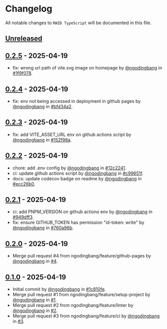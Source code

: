 # Changelog

All notable changes to `RWID TypeScript` will be documented in this file.

## [Unreleased](https://github.com/ngodingbang/rwid-typescript/compare/0.2.5...develop)

## [0.2.5](https://github.com/ngodingbang/rwid-typescript/releases/tag/0.2.5) - 2025-04-19

- fix: wrong url path of vite.svg image on homepage by [@ngodingbang](https://github.com/ngodingbang) in [#1f9f078](https://github.com/ngodingbang/rwid-typescript/commit/1f9f078adbd269cd52fba036090aaccb2ab7f83b).

## [0.2.4](https://github.com/ngodingbang/rwid-typescript/releases/tag/0.2.4) - 2025-04-19

- fix: env not being accessed in deployment in github pages by [@ngodingbang](https://github.com/ngodingbang) in [#bfd34a2](https://github.com/ngodingbang/rwid-typescript/commit/bfd34a2fef33c227a16df50b31e1bea05f32626f).

## [0.2.3](https://github.com/ngodingbang/rwid-typescript/releases/tag/0.2.3) - 2025-04-19

- fix: add VITE_ASSET_URL env on github actions script by [@ngodingbang](https://github.com/ngodingbang) in [#152f98a](https://github.com/ngodingbang/rwid-typescript/commit/152f98aff51431827dc422b76da88b5e01deb4d9).

## [0.2.2](https://github.com/ngodingbang/rwid-typescript/releases/tag/0.2.2) - 2025-04-19

- chore: add .env config by [@ngodingbang](https://github.com/ngodingbang) in [#12c2241](https://github.com/ngodingbang/rwid-typescript/commit/12c2241d266b2aefdb666c268b57e8d882c285e5).
- ci: update github actions script by [@ngodingbang](https://github.com/ngodingbang) in [#c99651f](https://github.com/ngodingbang/rwid-typescript/commit/c99651f5042f5acffdcffab0657563e161263316).
- docs: update codecov badge on readme by [@ngodingbang](https://github.com/ngodingbang) in [#ecc26b0](https://github.com/ngodingbang/rwid-typescript/commit/ecc26b0a9401b9f218a630e34756f40c5392fa82).

## [0.2.1](https://github.com/ngodingbang/rwid-typescript/releases/tag/0.2.1) - 2025-04-19

- ci: add PNPM_VERSION on github actions env by [@ngodingbang](https://github.com/ngodingbang) in [#949dff3](https://github.com/ngodingbang/rwid-typescript/commit/949dff3f298b719eb89d80d7b6da271d6167a428).
- fix: ensure GITHUB_TOKEN has permission "id-token: write" by [@ngodingbang](https://github.com/ngodingbang) in [#760a96b](https://github.com/ngodingbang/rwid-typescript/commit/760a96b4f16f8ff36d26c3931bfc26eebc9304dc).

## [0.2.0](https://github.com/ngodingbang/rwid-typescript/releases/tag/0.2.0) - 2025-04-19

- Merge pull request #4 from ngodingbang/feature/github-pages by [@ngodingbang](https://github.com/ngodingbang) in [#4](https://github.com/ngodingbang/rwid-typescript/pull/4).

## [0.1.0](https://github.com/ngodingbang/rwid-typescript/releases/tag/0.1.0) - 2025-04-19

- Initial commit by [@ngodingbang](https://github.com/ngodingbang) in [#1c810fe](https://github.com/ngodingbang/rwid-typescript/commit/1c810fedc42ce4c1c28d61b8f225ef86b6ec1e6c).
- Merge pull request #1 from ngodingbang/feature/setup-project by [@ngodingbang](https://github.com/ngodingbang) in [#1](https://github.com/ngodingbang/rwid-typescript/pull/1).
- Merge pull request #2 from ngodingbang/feature/linter by [@ngodingbang](https://github.com/ngodingbang) in [#2](https://github.com/ngodingbang/rwid-typescript/pull/2).
- Merge pull request #3 from ngodingbang/feature/ci by [@ngodingbang](https://github.com/ngodingbang) in [#3](https://github.com/ngodingbang/rwid-typescript/pull/3).
